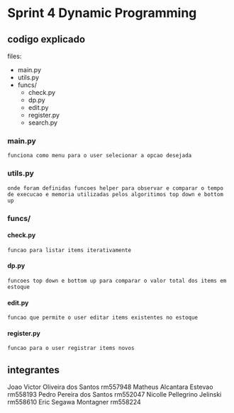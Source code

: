 # Sprint 4 Dynamic Programming

## codigo explicado
files:
- main.py
- utils.py
- funcs/
  + check.py
  + dp.py
  + edit.py
  + register.py
  + search.py

### main.py
    funciona como menu para o user selecionar a opcao desejada

### utils.py
    onde foram definidas funcoes helper para observar e comparar o tempo de execucao e memoria utilizadas pelos algoritimos top down e bottom up

### funcs/

#### check.py
    funcao para listar items iterativamente
#### dp.py
    funcoes top down e bottom up para comparar o valor total dos items em estoque
#### edit.py
    funcao que permite o user editar items existentes no estoque
#### register.py
    funcao para o user registrar items novos
## integrantes
Joao Victor Oliveira dos Santos rm557948
Matheus Alcantara Estevao rm558193
Pedro Pereira dos Santos rm552047
Nicolle Pellegrino Jelinski rm558610
Eric Segawa Montagner rm558224

